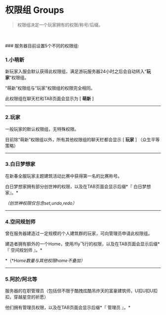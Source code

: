 # 权限组 Groups

> 权限组决定一个玩家拥有的权限/称号/后缀。

<br>
<br>
### 服务器目前设置5个不同的权限组:

### 1.小萌新

新玩家入服会默认获得此权限组，满足游玩服务器24小时之后会自动转入“**玩家**”权限组。

“萌新”权限组与“玩家”权限组的权限完全相同。

此权限组在聊天栏和TAB页面会显示为 [ **萌新** ]

------

### 2.玩家

一般玩家的默认权限组，无特殊权限。

目前除“萌新”权限组以外，所有其他权限组的聊天栏都会显示 [ **玩家** ]  （众生平等策略）

------

### 3.白日梦想家

在新春全服玩家主题建筑活动比赛中获得第一名的比赛称号。

白日梦想家拥有部分创世神的权限，以及在TAB页面会显示后缀*『 白日梦想家』。*

*（创世神权限仅包含set,undo,redo）*

------

### 4.空间规划师

曾在服务器建造过一定规模的个人建筑群的玩家，可向管理员申请此权限组。

建造者拥有额外的一个Home，使用/fly飞行的权限，以及在TAB页面会显示后缀*『 空间规划师 』。*

*（**Home数量与其他权限home不叠加）*

------

### 5.阿於/阿北等

服务器的在职管理员（包括但不限于酷拽炫酷吊炸天的富豪建筑师，U扣U扣U扣扣，穿越星空的祈愿）

他们拥有管理员权限，以及在TAB页面会显示后缀*『 管理员 』。*